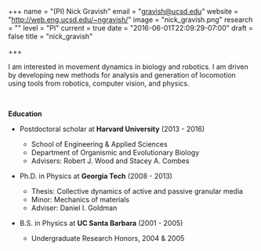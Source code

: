 +++
name = "(PI) Nick Gravish" 
email = "gravish@ucsd.edu"
website = "http://web.eng.ucsd.edu/~ngravish/"
image = "nick_gravish.png"
research = ""
level = "PI"
current = true
date = "2016-06-01T22:09:29-07:00"
draft = false
title = "nick_gravish"

+++


I am interested in movement dynamics in biology and robotics. I am driven by developing new methods for analysis and generation of locomotion using tools from robotics, computer vision, and physics.

<br />

**Education**

* Postdoctoral scholar at **Harvard University** (2013 - 2016)
    * School of Engineering & Applied Sciences
    * Department of Organismic and Evolutionary Biology
    * Advisers: Robert J. Wood and Stacey A. Combes

* Ph.D. in Physics at **Georgia Tech** (2008 - 2013)
    * Thesis: Collective dynamics of active and passive granular media
    * Minor: Mechanics of materials
    * Adviser: Daniel I. Goldman

* B.S. in Physics at **UC Santa Barbara** (2001 - 2005)
    * Undergraduate Research Honors, 2004 & 2005